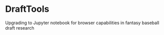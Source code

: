 # DraftTools
Upgrading to Jupyter notebook for browser capabilities in fantasy baseball draft research

